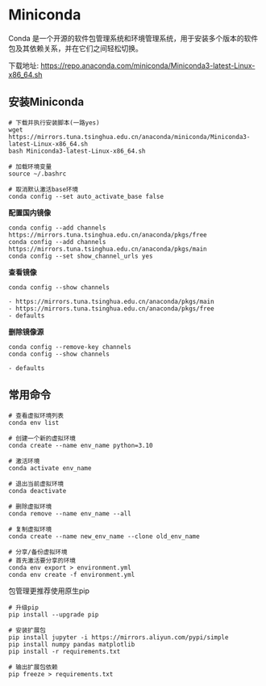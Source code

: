 # Miniconda
Conda 是一个开源的软件包管理系统和环境管理系统，用于安装多个版本的软件包及其依赖关系，并在它们之间轻松切换。

下载地址: https://repo.anaconda.com/miniconda/Miniconda3-latest-Linux-x86_64.sh

## 安装Miniconda

```shell
# 下载并执行安装脚本(一路yes)
wget https://mirrors.tuna.tsinghua.edu.cn/anaconda/miniconda/Miniconda3-latest-Linux-x86_64.sh
bash Miniconda3-latest-Linux-x86_64.sh

# 加载环境变量
source ~/.bashrc

# 取消默认激活base环境
conda config --set auto_activate_base false
```


**配置国内镜像**  
```shell
conda config --add channels https://mirrors.tuna.tsinghua.edu.cn/anaconda/pkgs/free
conda config --add channels https://mirrors.tuna.tsinghua.edu.cn/anaconda/pkgs/main
conda config --set show_channel_urls yes
```

**查看镜像**
```shell
conda config --show channels

- https://mirrors.tuna.tsinghua.edu.cn/anaconda/pkgs/main
- https://mirrors.tuna.tsinghua.edu.cn/anaconda/pkgs/free
- defaults
```

**删除镜像源**  
```shell
conda config --remove-key channels
conda config --show channels

- defaults
```

## 常用命令

```shell
# 查看虚拟环境列表
conda env list

# 创建一个新的虚拟环境
conda create --name env_name python=3.10

# 激活环境
conda activate env_name

# 退出当前虚拟环境
conda deactivate

# 删除虚拟环境
conda remove --name env_name --all

# 复制虚拟环境
conda create --name new_env_name --clone old_env_name

# 分享/备份虚拟环境
# 首先激活要分享的环境
conda env export > environment.yml
conda env create -f environment.yml
```

包管理更推荐使用原生pip

```shell
# 升级pip
pip install --upgrade pip

# 安装扩展包
pip install jupyter -i https://mirrors.aliyun.com/pypi/simple
pip install numpy pandas matplotlib
pip install -r requirements.txt

# 输出扩展包依赖
pip freeze > requirements.txt
```